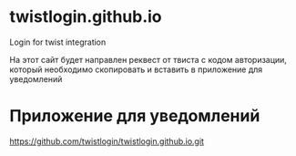 # twistlogin.github.io

Login for twist integration

На этот сайт будет направлен реквест от твиста с кодом авторизации, который необходимо скопировать и вставить в приложение для уведомлений

# Приложение для уведомлений
https://github.com/twistlogin/twistlogin.github.io.git
